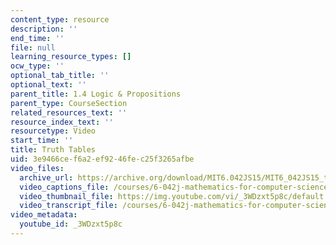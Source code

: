 ```yaml
---
content_type: resource
description: ''
end_time: ''
file: null
learning_resource_types: []
ocw_type: ''
optional_tab_title: ''
optional_text: ''
parent_title: 1.4 Logic & Propositions
parent_type: CourseSection
related_resources_text: ''
resource_index_text: ''
resourcetype: Video
start_time: ''
title: Truth Tables
uid: 3e9466ce-f6a2-ef92-46fe-c25f3265afbe
video_files:
  archive_url: https://archive.org/download/MIT6.042JS15/MIT6_042JS15_truth_tables_ipod.mp4
  video_captions_file: /courses/6-042j-mathematics-for-computer-science-spring-2015/a9137e4e713856c6bb8eb2740feb70a7_3WDzxt5p8c.vtt
  video_thumbnail_file: https://img.youtube.com/vi/_3WDzxt5p8c/default.jpg
  video_transcript_file: /courses/6-042j-mathematics-for-computer-science-spring-2015/cfe7a2ccc2589d78ec370b2b6038492d_3WDzxt5p8c.pdf
video_metadata:
  youtube_id: _3WDzxt5p8c
---
```

